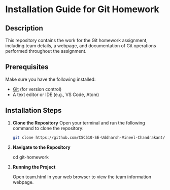# Installation Guide for Git Homework

## Description
This repository contains the work for the Git homework assignment, including team details, a webpage, and documentation of Git operations performed throughout the assignment.

## Prerequisites
Make sure you have the following installed:

- [Git](https://git-scm.com/downloads) (for version control)
- A text editor or IDE (e.g., VS Code, Atom)

## Installation Steps

1. **Clone the Repository**
   Open your terminal and run the following command to clone the repository:
   ```bash
   git clone https://github.com/CSC510-SE-Uddharsh-Vineel-Chandrakant/git-homework.git

2. **Navigate to the Repository**

    cd git-homework
3. **Running the Project**

    Open team.html in your web browser to view the team information webpage.
